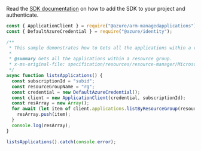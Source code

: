 Read the [SDK documentation](https://github.com/Azure/azure-sdk-for-js/blob/%40azure%2Farm-managedapplications_2.0.1/sdk/managedapplications/arm-managedapplications/README.md) on how to add the SDK to your project and authenticate.

```javascript
const { ApplicationClient } = require("@azure/arm-managedapplications");
const { DefaultAzureCredential } = require("@azure/identity");

/**
 * This sample demonstrates how to Gets all the applications within a resource group.
 *
 * @summary Gets all the applications within a resource group.
 * x-ms-original-file: specification/resources/resource-manager/Microsoft.Solutions/stable/2018-06-01/examples/listApplicationsByResourceGroup.json
 */
async function listsApplications() {
  const subscriptionId = "subid";
  const resourceGroupName = "rg";
  const credential = new DefaultAzureCredential();
  const client = new ApplicationClient(credential, subscriptionId);
  const resArray = new Array();
  for await (let item of client.applications.listByResourceGroup(resourceGroupName)) {
    resArray.push(item);
  }
  console.log(resArray);
}

listsApplications().catch(console.error);
```
